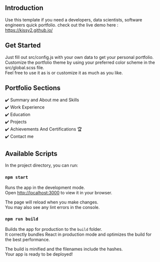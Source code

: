 ## Introduction

Use this template if you need a developers, data scientists, software engineers quick portfolio.
check out the live demo here : https://kissy2.github.io/

## Get Started

Just fill out src/config.js with your own data to get your personal portfolio.  
Customize the portfolio theme by using your preferred color scheme in the src/global.scss file.  
Feel free to use it as is or customize it as much as you like.

## Portfolio Sections

✔️ Summary and About me and Skills  
✔️ Work Experience  
✔️ Education  
✔️ Projects  
✔️ Achievements And Certifications 🏆  
✔️ Contact me

## Available Scripts

In the project directory, you can run:

### `npm start`

Runs the app in the development mode.\
Open [http://localhost:3000](http://localhost:3000) to view it in your browser.

The page will reload when you make changes.\
You may also see any lint errors in the console.


### `npm run build`

Builds the app for production to the `build` folder.\
It correctly bundles React in production mode and optimizes the build for the best performance.

The build is minified and the filenames include the hashes.\
Your app is ready to be deployed!
